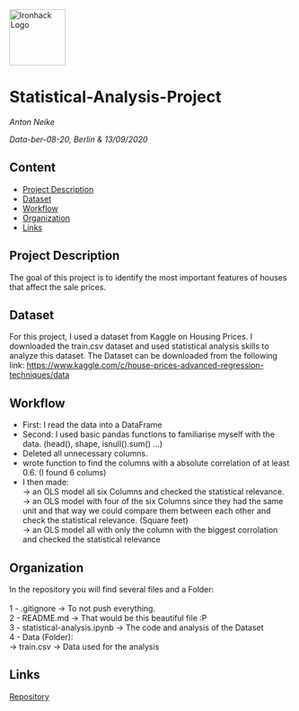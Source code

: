 <img src="https://bit.ly/2VnXWr2" alt="Ironhack Logo" width="100"/>

# Statistical-Analysis-Project
*Anton Neike*

*Data-ber-08-20, Berlin & 13/09/2020*

## Content
- [Project Description](#project-description)
- [Dataset](#dataset)
- [Workflow](#workflow)
- [Organization](#organization)
- [Links](#links)

## Project Description

The goal of this project is to identify the most important features of houses that affect the sale prices. 

## Dataset

For this project, I used a dataset from Kaggle on Housing Prices. I downloaded the train.csv dataset and used statistical analysis skills to analyze this dataset. 
The Dataset can be downloaded from the following link: https://www.kaggle.com/c/house-prices-advanced-regression-techniques/data


## Workflow

- First: I read the data into a DataFrame<br>
- Second: I used basic pandas functions to familiarise myself with the data. (head(), shape, isnull().sum() ...)<br>
- Deleted all unnecessary columns.<br>
- wrote function to find the columns with a absolute correlation of at least 0.6. (I found 6 colums)<br>
- I then made:<br> 
-> an OLS model all six Columns and checked the statistical relevance.<br>
-> an OLS model with four of the six Columns since they had the same unit and that way we could compare them between each other and check the statistical relevance. (Square feet)<br>
-> an OLS model all with only the column with the biggest corrolation and checked the statistical relevance

## Organization

In the repository you will find several files and a Folder:<br>
<br>
1 - .gitignore -> To not push everything.<br>
2 - README.md -> That would be this beautiful file :P<br>
3 - statistical-analysis.ipynb -> The code and analysis of the Dataset<br>
4 - Data (Folder):<br>
-> train.csv -> Data used for the analysis <br>
    
## Links
[Repository](https://github.com/fctonio/Statistical-Analysis-Project)
